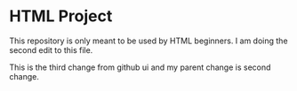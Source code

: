 ﻿# HTML Project

This repository is only meant to be used by HTML beginners.
I am doing the second edit to this file.

This is the third change from github ui and my parent change is second change.
